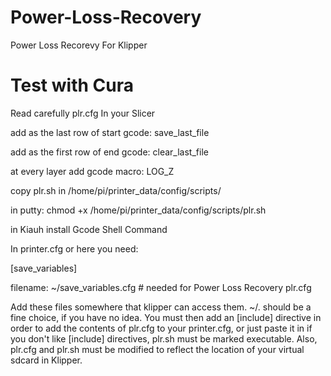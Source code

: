 # Power-Loss-Recovery
Power Loss Recorevy For Klipper
# Test with Cura
Read carefully plr.cfg
In your Slicer

add as the last row of start gcode: save_last_file

add as the first row of end gcode: clear_last_file

at every layer add gcode macro: LOG_Z

copy plr.sh in /home/pi/printer_data/config/scripts/ 

in putty: chmod +x /home/pi/printer_data/config/scripts/plr.sh

in Kiauh install Gcode Shell Command

In printer.cfg or here you need:

[save_variables]

filename: ~/save_variables.cfg # needed for Power Loss Recovery plr.cfg

Add these files somewhere that klipper can access them. ~/. should be a fine choice, if you have no idea. You must then add an [include] directive in order to add the contents of plr.cfg to your printer.cfg, or just paste it in if you don't like [include] directives, plr.sh must be marked executable. Also, plr.cfg and plr.sh must be modified to reflect the location of your virtual sdcard in Klipper.
